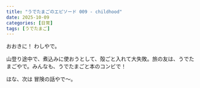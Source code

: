 ```yaml
---
title: "うでたまごのエピソード 009 - childhood"
date: 2025-10-09
categories: [日常]
tags: [うでたまご]
---
```


おおきに！ わしやで。

山登り途中で、煮込みに使おうとして、殻ごと入れて大失敗。旅の友は、うでたまごやで。みんなも、うでたまごと本のコンビで！

ほな、次は 冒険の話やで～。